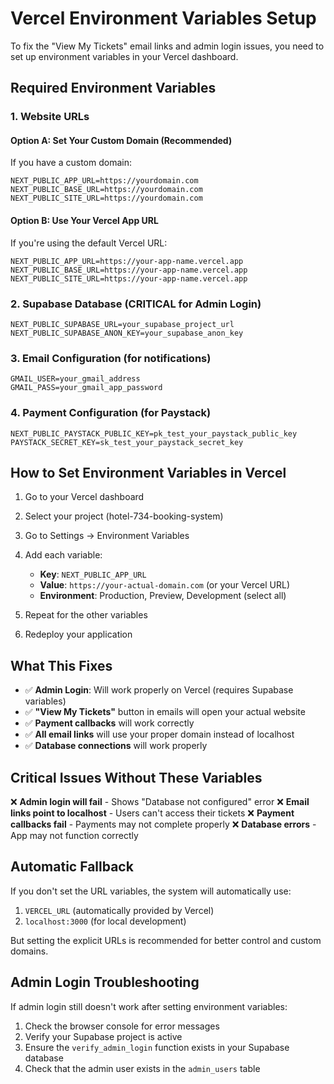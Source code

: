 # Vercel Environment Variables Setup

To fix the "View My Tickets" email links and admin login issues, you need to set up environment variables in your Vercel dashboard.

## Required Environment Variables

### 1. Website URLs
#### Option A: Set Your Custom Domain (Recommended)
If you have a custom domain:
```
NEXT_PUBLIC_APP_URL=https://yourdomain.com
NEXT_PUBLIC_BASE_URL=https://yourdomain.com
NEXT_PUBLIC_SITE_URL=https://yourdomain.com
```

#### Option B: Use Your Vercel App URL
If you're using the default Vercel URL:
```
NEXT_PUBLIC_APP_URL=https://your-app-name.vercel.app
NEXT_PUBLIC_BASE_URL=https://your-app-name.vercel.app
NEXT_PUBLIC_SITE_URL=https://your-app-name.vercel.app
```

### 2. Supabase Database (CRITICAL for Admin Login)
```
NEXT_PUBLIC_SUPABASE_URL=your_supabase_project_url
NEXT_PUBLIC_SUPABASE_ANON_KEY=your_supabase_anon_key
```

### 3. Email Configuration (for notifications)
```
GMAIL_USER=your_gmail_address
GMAIL_PASS=your_gmail_app_password
```

### 4. Payment Configuration (for Paystack)
```
NEXT_PUBLIC_PAYSTACK_PUBLIC_KEY=pk_test_your_paystack_public_key
PAYSTACK_SECRET_KEY=sk_test_your_paystack_secret_key
```

## How to Set Environment Variables in Vercel

1. Go to your Vercel dashboard
2. Select your project (hotel-734-booking-system)
3. Go to Settings → Environment Variables
4. Add each variable:
   - **Key**: `NEXT_PUBLIC_APP_URL`
   - **Value**: `https://your-actual-domain.com` (or your Vercel URL)
   - **Environment**: Production, Preview, Development (select all)

5. Repeat for the other variables
6. Redeploy your application

## What This Fixes

- ✅ **Admin Login**: Will work properly on Vercel (requires Supabase variables)
- ✅ **"View My Tickets"** button in emails will open your actual website
- ✅ **Payment callbacks** will work correctly
- ✅ **All email links** will use your proper domain instead of localhost
- ✅ **Database connections** will work properly

## Critical Issues Without These Variables

❌ **Admin login will fail** - Shows "Database not configured" error
❌ **Email links point to localhost** - Users can't access their tickets
❌ **Payment callbacks fail** - Payments may not complete properly
❌ **Database errors** - App may not function correctly

## Automatic Fallback

If you don't set the URL variables, the system will automatically use:
1. `VERCEL_URL` (automatically provided by Vercel)
2. `localhost:3000` (for local development)

But setting the explicit URLs is recommended for better control and custom domains.

## Admin Login Troubleshooting

If admin login still doesn't work after setting environment variables:
1. Check the browser console for error messages
2. Verify your Supabase project is active
3. Ensure the `verify_admin_login` function exists in your Supabase database
4. Check that the admin user exists in the `admin_users` table
